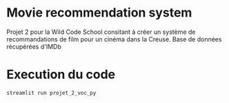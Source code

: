 # Movie recommendation system

Projet 2 pour la Wild Code School consitant à créer un système de recommandations de film pour un cinéma dans la Creuse. Base de données récupérées d'IMDb


# Execution du code 
`streamlit run projet_2_voc_py`

